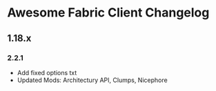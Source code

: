 # Awesome Fabric Client Changelog

## 1.18.x

### 2.2.1

* Add fixed options txt
* Updated Mods: Architectury API, Clumps, Nicephore
